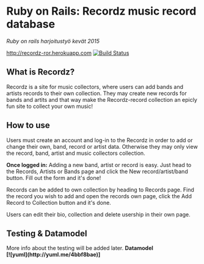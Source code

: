 <h1>Ruby on Rails: Recordz music record database</h1>
<i> Ruby on rails harjoitustyö kevät 2015</i>

http://recordz-ror.herokuapp.com
[![Build Status](https://travis-ci.org/AnttiKotiranta/Recordz-RoR.png)](https://travis-ci.org/AnttiKotiranta/Recordz-RoR)

<h2>What is Recordz?</h2>
Recordz is a site for music collectors, where users can add bands and artists records to their own collection. They may create new records for bands and artits and that way make the Recordz-record collection an epicly fun site to collect your own music!

<h2>How to use</h2>
Users must create an account and log-in to the Recordz in order to add or change their own, band, record or artist data. Otherwise they may only view the record, band, artist and music collectors collection. 

<b>Once logged in:</b>
Adding a new band, artist or record is easy. Just head to the Records, Artists or Bands page and click the New record/artist/band button. Fill out the form and it's done! 

Records can be added to own collection by heading to Records page. Find the record you wish to add and open the records own page, click the Add Record to Collection button and it's done.

Users can edit their bio, collection and delete usership in their own page. 

<h2>Testing & Datamodel</h2>
More info about the testing will be added later.
<b>Datamodel<b>
<br>
[![yuml](http://yuml.me/4bbf8bae)]





